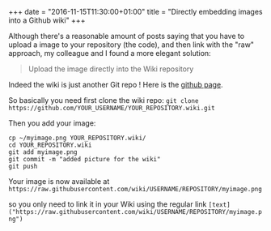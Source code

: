 +++
date = "2016-11-15T11:30:00+01:00"
title = "Directly embedding images into a Github wiki"
+++

Although there's a reasonable amount of posts saying that you have to upload a
image to your repository (the code), and then link with the "raw" approach, my
colleague and I found a more elegant solution:

> Upload the image directly into the Wiki repository

Indeed the wiki is just another Git repo ! Here is the [github
page](https://help.github.com/articles/adding-and-editing-wiki-pages-locally/).

So basically you need first clone the wiki repo:
`git clone https://github.com/YOUR_USERNAME/YOUR_REPOSITORY.wiki.git`

Then you add your image:
```
cp ~/myimage.png YOUR_REPOSITORY.wiki/
cd YOUR_REPOSITORY.wiki
git add myimage.png
git commit -m "added picture for the wiki"
git push
```

Your image is now available at
`https://raw.githubusercontent.com/wiki/USERNAME/REPOSITORY/myimage.png`

so you only need to link it in your Wiki using the regular link
`[text]("https://raw.githubusercontent.com/wiki/USERNAME/REPOSITORY/myimage.png")`



